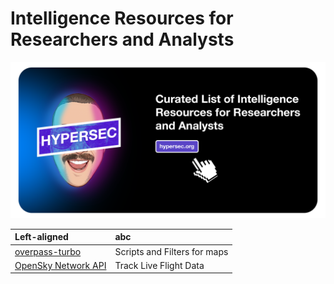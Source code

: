 # Intelligence Resources for Researchers and Analysts

<img src="https://github.com/hypersec/intel-resources/blob/main/GitHubHeader.png">

| Left-aligned | abc  |
| :---         | :--- |
| [overpass-turbo](https://overpass-turbo.eu/) | Scripts and Filters for maps|
|[OpenSky Network API](https://openskynetwork.github.io/opensky-api/) | Track Live Flight Data|
